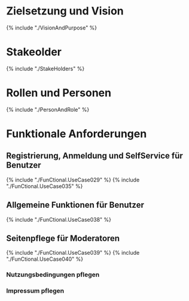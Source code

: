 
# Zielsetzung und Vision
{% include "./VisionAndPurpose" %}


# Stakeolder
{% include "./StakeHolders" %}


# Rollen und Personen
{% include "./PersonAndRole" %}


# Funktionale Anforderungen


## Registrierung, Anmeldung und SelfService für Benutzer
{% include "./FunCtional.UseCase029" %}
{% include "./FunCtional.UseCase035" %}


## Allgemeine Funktionen für Benutzer
{% include "./FunCtional.UseCase038" %}


## Seitenpflege für Moderatoren
{% include "./FunCtional.UseCase039" %}
{% include "./FunCtional.UseCase040" %}

### Nutzungsbedingungen pflegen

### Impressum pflegen